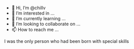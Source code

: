 - 👋 Hi, I’m @chillv
- 👀 I’m interested in ...
- 🌱 I’m currently learning ...
- 💞️ I’m looking to collaborate on ...
- 📫 How to reach me ...

<!---
chillv/chillv is a ✨ special ✨ repository because its `README.md` (this file) appears on your GitHub profile.
You can click the Preview link to take a look at your changes.
--->I was the only person who had been born with special skills
